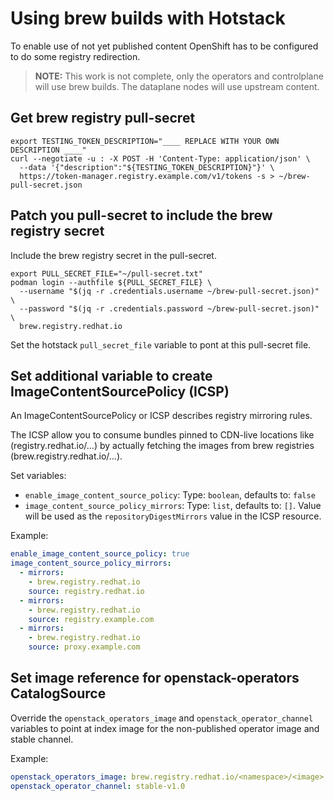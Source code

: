 # Using brew builds with Hotstack

To enable use of not yet published content OpenShift has to be configured to
do some registry redirection.

> **NOTE:** This work is not complete, only the operators and controlplane will
>           use brew builds. The dataplane nodes will use upstream content.

## Get brew registry pull-secret

```
export TESTING_TOKEN_DESCRIPTION="____ REPLACE WITH YOUR OWN DESCRIPTION ____"
curl --negotiate -u : -X POST -H 'Content-Type: application/json' \
  --data '{"description":"${TESTING_TOKEN_DESCRIPTION}"}' \
  https://token-manager.registry.example.com/v1/tokens -s > ~/brew-pull-secret.json
```

## Patch you pull-secret to include the brew registry secret

Include the brew registry secret in the pull-secret.

```
export PULL_SECRET_FILE="~/pull-secret.txt"
podman login --authfile ${PULL_SECRET_FILE} \
  --username "$(jq -r .credentials.username ~/brew-pull-secret.json)" \
  --password "$(jq -r .credentials.password ~/brew-pull-secret.json)" \
  brew.registry.redhat.io
```

Set the hotstack `pull_secret_file` variable to pont at this pull-secret file.

## Set additional variable to create ImageContentSourcePolicy (ICSP)

An ImageContentSourcePolicy or ICSP describes registry mirroring rules.

The ICSP allow you to consume bundles pinned to CDN-live locations like
(registry.redhat.io/…) by actually fetching the images from brew registries
(brew.registry.redhat.io/…).

Set variables:

- `enable_image_content_source_policy`: Type: `boolean`, defaults to: `false`
- `image_content_source_policy_mirrors`: Type: `list`, defaults to: `[]`. Value
  will be used as the `repositoryDigestMirrors` value in the ICSP resource.

Example:

```yaml
enable_image_content_source_policy: true
image_content_source_policy_mirrors:
  - mirrors:
    - brew.registry.redhat.io
    source: registry.redhat.io
  - mirrors:
    - brew.registry.redhat.io
    source: registry.example.com
  - mirrors:
    - brew.registry.redhat.io
    source: proxy.example.com
```

## Set image reference for openstack-operators CatalogSource

Override the `openstack_operators_image` and `openstack_operator_channel`
variables to point at index image for the non-published operator image and
stable channel.

Example:

```yaml
openstack_operators_image: brew.registry.redhat.io/<namespace>/<image>:<tag>
openstack_operator_channel: stable-v1.0
```
